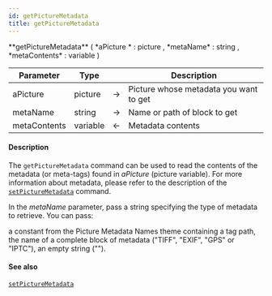 ```yaml
---
id: getPictureMetadata
title: getPictureMetadata
---
```




<!-- REF #_command_.getPictureMetadata.Syntax -->**getPictureMetadata** ( *aPicture * : picture , *metaName* : string , *metaContents* : variable )<!-- END REF -->


<!-- REF #_command_.getPictureMetadata.Params -->
|Parameter|Type||Description|
|---------|--- |:---:|------|
|aPicture|picture|->|Picture whose metadata you want to get|
|metaName|string|->|Name or path of block to get|
|metaContents|variable|<-|Metadata contents|
<!-- END REF -->

#### Description

The `getPictureMetadata` command <!-- REF #_command_.getPictureMetadata.Summary -->can be used to read the contents of the metadata (or meta-tags) found in *aPicture* (picture variable)<!-- END REF -->. For more information about metadata, please refer to the description of the [`setPictureMetadata`](#setpicturemetadata) command.

In the *metaName* parameter, pass a string specifying the type of metadata to retrieve. You can pass:

a constant from the Picture Metadata Names theme containing a tag path,
the name of a complete block of metadata ("TIFF", "EXIF", "GPS" or "IPTC"),
an empty string ("").

#### See also

[`setPictureMetadata`](#setpicturemetadata)
